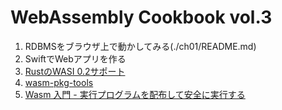 # WebAssembly Cookbook vol.3

1. RDBMSをブラウザ上で動かしてみる(./ch01/README.md)
2. SwiftでWebアプリを作る
3. [RustのWASI 0.2サポート](./ch03/README.md)
4. [wasm-pkg-tools](./ch04/README.md)
5. [Wasm 入門 - 実行プログラムを配布して安全に実行する](./ch05/README.md)

